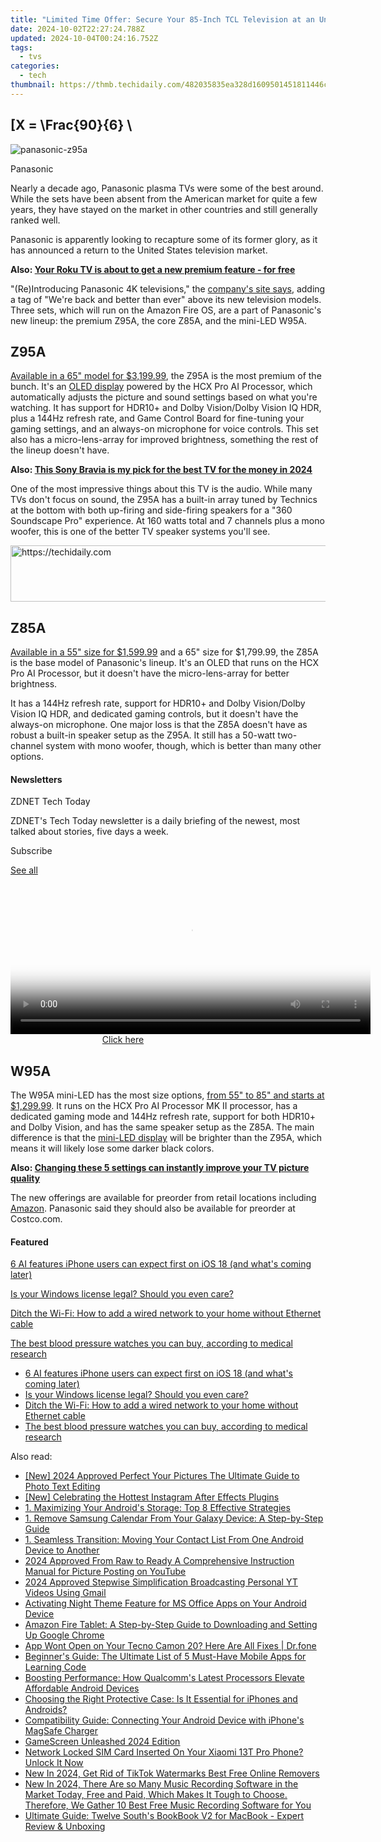 ```yaml
---
title: "Limited Time Offer: Secure Your 85-Inch TCL Television at an Unbeatable Price of Only $900 Before Labor Day Ends!"
date: 2024-10-02T22:27:24.788Z
updated: 2024-10-04T00:24:16.752Z
tags:
  - tvs
categories:
  - tech
thumbnail: https://thmb.techidaily.com/482035835ea328d1609501451811446cad884a7a61227ca3ca092b735291d94d.jpg
---
```


## \[X = \Frac{90}{6} \

![panasonic-z95a](https://www.zdnet.com/a/img/resize/f7f94f63b0adb095008402150d3e792441c46bd6/2024/09/05/0f775309-83aa-42b4-ba1d-c06e9b7716bf/panasonic-z95a.jpg?auto=webp&width=1280)

Panasonic

Nearly a decade ago, Panasonic plasma TVs were some of the best around. While the sets have been absent from the American market for quite a few years, they have stayed on the market in other countries and still generally ranked well.

Panasonic is apparently looking to recapture some of its former glory, as it has announced a return to the United States television market.

**Also: [Your Roku TV is about to get a new premium feature - for free](https://www.zdnet.com/home-and-office/home-entertainment/your-roku-tv-is-about-to-get-a-new-premium-feature-for-free/)**

"(Re)Introducing Panasonic 4K televisions," the [company's site says](https://shop.panasonic.com/pages/panasonic-smart-tvs), adding a tag of "We're back and better than ever" above its new television models. Three sets, which will run on the Amazon Fire OS, are a part of Panasonic's new lineup: the premium Z95A, the core Z85A, and the mini-LED W95A.

## Z95A 

[Available in a 65" model for $3,199.99](https://buy.geni.us/Proxy.ashx?TSID=368250&GR%5FURL=https%3A%2F%2Fwww.amazon.com%2FPanasonic-65-inch-Adaptive-Refresh-Hands-Free%2Fdp%2FB0D8S2D1CZ%2F%3Ftag%3Dzd-buy-button-20%26ascsubtag%3D%5F%5FCOM%5FCLICK%5FID%5F%5F%7Cb178a04b-30b1-4bc6-91be-439dc52e2c9b%7Cdtp&dtb=1), the Z95A is the most premium of the bunch. It's an [OLED display](https://www.zdnet.com/home-and-office/home-entertainment/oled-vs-qled/) powered by the HCX Pro AI Processor, which automatically adjusts the picture and sound settings based on what you're watching. It has support for HDR10+ and Dolby Vision/Dolby Vision IQ HDR, plus a 144Hz refresh rate, and Game Control Board for fine-tuning your gaming settings, and an always-on microphone for voice controls. This set also has a micro-lens-array for improved brightness, something the rest of the lineup doesn't have.

**Also: [This Sony Bravia is my pick for the best TV for the money in 2024](https://www.zdnet.com/home-and-office/home-entertainment/sony-bravia-x90l-review/)**

One of the most impressive things about this TV is the audio. While many TVs don't focus on sound, the Z95A has a built-in array tuned by Technics at the bottom with both up-firing and side-firing speakers for a "360 Soundscape Pro" experience. At 160 watts total and 7 channels plus a mono woofer, this is one of the better TV speaker systems you'll see.

<!-- affiliate ads begin -->
<a href="https://appsumo.8odi.net/c/5597632/2144274/7443" target="_top" id="2144274">
  <img src="//a.impactradius-go.com/display-ad/7443-2144274" border="0" alt="https://techidaily.com" width="600" height="90"/>
</a>
<img height="0" width="0" src="https://appsumo.8odi.net/i/5597632/2144274/7443" style="position:absolute;visibility:hidden;" border="0" />
<!-- affiliate ads end -->

## Z85A

[Available in a 55" size for $1,599.99](https://buy.geni.us/Proxy.ashx?TSID=368250&GR%5FURL=https%3A%2F%2Fwww.amazon.com%2FPanasonic-65-inch-Amazon-Adaptive-Refresh%2Fdp%2FB0D8S669CY%3Ftag%3Dzd-buy-button-20%26ascsubtag%3D%5F%5FCOM%5FCLICK%5FID%5F%5F%7Cb178a04b-30b1-4bc6-91be-439dc52e2c9b%7Cdtp&dtb=1) and a 65" size for $1,799.99, the Z85A is the base model of Panasonic's lineup. It's an OLED that runs on the HCX Pro AI Processor, but it doesn't have the micro-lens-array for better brightness. 

It has a 144Hz refresh rate, support for HDR10+ and Dolby Vision/Dolby Vision IQ HDR, and dedicated gaming controls, but it doesn't have the always-on microphone. One major loss is that the Z85A doesn't have as robust a built-in speaker setup as the Z95A. It still has a 50-watt two-channel system with mono woofer, though, which is better than many other options.

#### Newsletters

ZDNET Tech Today

ZDNET's Tech Today newsletter is a daily briefing of the newest, most talked about stories, five days a week.

 Subscribe

[See all](https://www.zdnet.com/newsletters/)

<!-- affiliate ads begin -->
<span id="1983551">
					<video width="576" height="240" style="cursor:pointer"
           poster="//a.impactradius-go.com/display-clicktoplayimage/1983551.png"
           onclick="if(!this.playClicked){this.play();this.setAttribute('controls',true);this.playClicked=true;}">
	   <source src="//a.impactradius-go.com/display-ad/22993-1983551">
	   <img src="//a.impactradius-go.com/display-clicktoplayimage/1983551.png" style="border: none; height: 100%; width: 100%; object-fit: contain">
	</video>
	<div style="width:360px;text-align:center"><a href="javascript:window.open(decodeURIComponent('https%3A%2F%2Fhomestyler.sjv.io%2Fc%2F5597632%2F1983551%2F22993'), '_blank');void(0);">Click here</a></div>
</span>
<img height="0" width="0" src="https://imp.pxf.io/i/5597632/1983551/22993" style="position:absolute;visibility:hidden;" border="0" />
<!-- affiliate ads end -->

## W95A

The W95A mini-LED has the most size options, [from 55" to 85" and starts at $1,299.99](https://buy.geni.us/Proxy.ashx?TSID=368250&GR%5FURL=https%3A%2F%2Fwww.amazon.com%2FPanasonic-65-inch-Amazon-Dimming-Refresh%2Fdp%2FB0D8SDKSWT%3Ftag%3Dzd-buy-button-20%26ascsubtag%3D%5F%5FCOM%5FCLICK%5FID%5F%5F%7Cb178a04b-30b1-4bc6-91be-439dc52e2c9b%7Cdtp&dtb=1). It runs on the HCX Pro AI Processor MK II processor, has a dedicated gaming mode and 144Hz refresh rate, support for both HDR10+ and Dolby Vision, and has the same speaker setup as the Z85A. The main difference is that the [mini-LED display](https://www.zdnet.com/home-and-office/home-entertainment/mini-led-vs-oled-tv/) will be brighter than the Z95A, which means it will likely lose some darker black colors.

**Also: [Changing these 5 settings can instantly improve your TV picture quality](https://www.zdnet.com/home-and-office/home-entertainment/i-changed-these-5-tv-settings-to-instantly-improve-the-picture-quality-and-how-they-work/)**

The new offerings are available for preorder from retail locations including [Amazon](https://buy.geni.us/Proxy.ashx?TSID=368250&GR%5FURL=https%3A%2F%2Fwww.amazon.com%2Fstores%2Fpage%2F0DF89631-4965-4138-9A1F-B2458F6B8379%3Ftag%3Dzd-buy-button-20%26ascsubtag%3D%5F%5FCOM%5FCLICK%5FID%5F%5F%7Cb178a04b-30b1-4bc6-91be-439dc52e2c9b%7Cdtp&dtb=1). Panasonic said they should also be available for preorder at Costco.com.

#### Featured

[6 AI features iPhone users can expect first on iOS 18 (and what's coming later)](https://www.zdnet.com/article/6-ai-features-iphone-users-can-expect-first-on-ios-18-and-whats-coming-later/ "6 AI features iPhone users can expect first on iOS 18 (and what's coming later)")

[Is your Windows license legal? Should you even care?](https://www.zdnet.com/article/is-your-windows-license-legal-should-you-even-care/ "Is your Windows license legal? Should you even care?")

[Ditch the Wi-Fi: How to add a wired network to your home without Ethernet cable](https://www.zdnet.com/article/ditch-the-wi-fi-how-to-add-a-wired-network-to-your-home-without-ethernet-cable/ "Ditch the Wi-Fi: How to add a wired network to your home without Ethernet cable")

[The best blood pressure watches you can buy, according to medical research](https://www.zdnet.com/article/best-blood-pressure-watch/ "The best blood pressure watches you can buy, according to medical research")

* [6 AI features iPhone users can expect first on iOS 18 (and what's coming later)](https://www.zdnet.com/article/6-ai-features-iphone-users-can-expect-first-on-ios-18-and-whats-coming-later/ "6 AI features iPhone users can expect first on iOS 18 (and what's coming later)")
* [Is your Windows license legal? Should you even care?](https://www.zdnet.com/article/is-your-windows-license-legal-should-you-even-care/ "Is your Windows license legal? Should you even care?")
* [Ditch the Wi-Fi: How to add a wired network to your home without Ethernet cable](https://www.zdnet.com/article/ditch-the-wi-fi-how-to-add-a-wired-network-to-your-home-without-ethernet-cable/ "Ditch the Wi-Fi: How to add a wired network to your home without Ethernet cable")
* [The best blood pressure watches you can buy, according to medical research](https://www.zdnet.com/article/best-blood-pressure-watch/ "The best blood pressure watches you can buy, according to medical research")

<ins class="adsbygoogle"
     style="display:block"
     data-ad-format="autorelaxed"
     data-ad-client="ca-pub-7571918770474297"
     data-ad-slot="1223367746"></ins>

<ins class="adsbygoogle"
     style="display:block"
     data-ad-client="ca-pub-7571918770474297"
     data-ad-slot="8358498916"
     data-ad-format="auto"
     data-full-width-responsive="true"></ins>

<span class="atpl-alsoreadstyle">Also read:</span>
<div><ul>
<li><a href="https://fox-blue.techidaily.com/new-2024-approved-perfect-your-pictures-the-ultimate-guide-to-photo-text-editing/"><u>[New] 2024 Approved Perfect Your Pictures The Ultimate Guide to Photo Text Editing</u></a></li>
<li><a href="https://instagram-clips.techidaily.com/new-celebrating-the-hottest-instagram-after-effects-plugins/"><u>[New] Celebrating the Hottest Instagram After Effects Plugins</u></a></li>
<li><a href="https://hardware-tips.techidaily.com/1-maximizing-your-androids-storage-top-8-effective-strategies/"><u>1. Maximizing Your Android's Storage: Top 8 Effective Strategies</u></a></li>
<li><a href="https://hardware-tips.techidaily.com/1-remove-samsung-calendar-from-your-galaxy-device-a-step-by-step-guide/"><u>1. Remove Samsung Calendar From Your Galaxy Device: A Step-by-Step Guide</u></a></li>
<li><a href="https://hardware-tips.techidaily.com/1-seamless-transition-moving-your-contact-list-from-one-android-device-to-another/"><u>1. Seamless Transition: Moving Your Contact List From One Android Device to Another</u></a></li>
<li><a href="https://some-knowledge.techidaily.com/2024-approved-from-raw-to-ready-a-comprehensive-instruction-manual-for-picture-posting-on-youtube/"><u>2024 Approved From Raw to Ready A Comprehensive Instruction Manual for Picture Posting on YouTube</u></a></li>
<li><a href="https://youtube-help.techidaily.com/2024-approved-stepwise-simplification-broadcasting-personal-yt-videos-using-gmail/"><u>2024 Approved Stepwise Simplification Broadcasting Personal YT Videos Using Gmail</u></a></li>
<li><a href="https://hardware-tips.techidaily.com/activating-night-theme-feature-for-ms-office-apps-on-your-android-device/"><u>Activating Night Theme Feature for MS Office Apps on Your Android Device</u></a></li>
<li><a href="https://hardware-tips.techidaily.com/amazon-fire-tablet-a-step-by-step-guide-to-downloading-and-setting-up-google-chrome/"><u>Amazon Fire Tablet: A Step-by-Step Guide to Downloading and Setting Up Google Chrome</u></a></li>
<li><a href="https://howto.techidaily.com/app-wont-open-on-your-tecno-camon-20-here-are-all-fixes-drfone-by-drfone-fix-android-problems-fix-android-problems/"><u>App Wont Open on Your Tecno Camon 20? Here Are All Fixes | Dr.fone</u></a></li>
<li><a href="https://hardware-tips.techidaily.com/beginners-guide-the-ultimate-list-of-5-must-have-mobile-apps-for-learning-code/"><u>Beginner's Guide: The Ultimate List of 5 Must-Have Mobile Apps for Learning Code</u></a></li>
<li><a href="https://hardware-tips.techidaily.com/boosting-performance-how-qualcomms-latest-processors-elevate-affordable-android-devices/"><u>Boosting Performance: How Qualcomm's Latest Processors Elevate Affordable Android Devices</u></a></li>
<li><a href="https://hardware-tips.techidaily.com/choosing-the-right-protective-case-is-it-essential-for-iphones-and-androids/"><u>Choosing the Right Protective Case: Is It Essential for iPhones and Androids?</u></a></li>
<li><a href="https://hardware-tips.techidaily.com/compatibility-guide-connecting-your-android-device-with-iphones-magsafe-charger/"><u>Compatibility Guide: Connecting Your Android Device with iPhone's MagSafe Charger</u></a></li>
<li><a href="https://screen-recording.techidaily.com/gamescreen-unleashed-2024-edition/"><u>GameScreen Unleashed 2024 Edition</u></a></li>
<li><a href="https://sim-unlock.techidaily.com/network-locked-sim-card-inserted-on-your-xiaomi-13t-pro-phone-unlock-it-now-by-drfone-android/"><u>Network Locked SIM Card Inserted On Your Xiaomi 13T Pro Phone? Unlock It Now</u></a></li>
<li><a href="https://ai-driven-video-production.techidaily.com/new-in-2024-get-rid-of-tiktok-watermarks-best-free-online-removers/"><u>New In 2024, Get Rid of TikTok Watermarks Best Free Online Removers</u></a></li>
<li><a href="https://ai-driven-video-production.techidaily.com/new-in-2024-there-are-so-many-music-recording-software-in-the-market-today-free-and-paid-which-makes-it-tough-to-choose-therefore-we-gather-10-best-free-mus/"><u>New In 2024, There Are so Many Music Recording Software in the Market Today, Free and Paid, Which Makes It Tough to Choose. Therefore, We Gather 10 Best Free Music Recording Software for You</u></a></li>
<li><a href="https://buynow-marvelous.techidaily.com/ultimate-guide-twelve-souths-bookbook-v2-for-macbook-expert-review-and-unboxing/"><u>Ultimate Guide: Twelve South's BookBook V2 for MacBook - Expert Review & Unboxing</u></a></li>
</ul></div>


